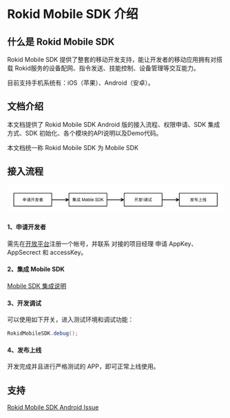 # Rokid Mobile SDK 介绍

## 什么是 Rokid Mobile SDK

Rokid Mobile SDK 提供了整套的移动开发支持，能让开发者的移动应用拥有对搭载 Rokid服务的设备配网、指令发送、技能控制、设备管理等交互能力。 

目前支持手机系统有：iOS（苹果）、Android（安卓）。

## 文档介绍

本文档提供了 Rokid Mobile SDK Android 版的接入流程、权限申请、SDK 集成方式、SDK 初始化、各个模块的API说明以及Demo代码。

本文档统一称 Rokid Mobile SDK 为 Mobile SDK

## 接入流程

![mobileSdkFlo](res/media/mobileSdkFlow.png)

#### 1、申请开发者

需先在[开放平台](https://developer.rokid.com)注册一个帐号，并联系 对接的项目经理 申请 AppKey、AppSecrect 和 accessKey。

#### 2、集成 Mobile SDK

[Mobile SDK 集成说明](/res/10_use_sdk.html)

#### 3、开发调试

可以使用如下开关，进入测试环境和调试功能：

```Java
RokidMobileSDK.debug();
```

#### 4、发布上线

开发完成并且进行严格测试的 APP，即可正常上线使用。

## 支持

[Rokid Mobile SDK Android Issue](https://github.com/Rokid/RokidMobileSDKAndroidDemo/issues)



